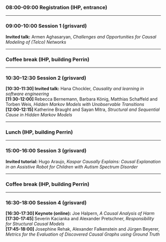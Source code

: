 <h3> 08:00-09:00 Registration (IHP, entrance) </h3><hr>

<h3> 09:00-10:00 Session 1 (grisvard) </h3>
<b>Invited talk:</b> Armen Aghasaryan, <i>Challenges and Opportunities for Causal Modeling of (Telco) Networks</i>

<hr> <h3> Coffee break (IHP, building Perrin) </h3> <hr>

<h3>  10:30-12:30 Session 2 (grisvard) </h3> 
<b>[10:30-11:30] Invited talk:</b> Hana Chockler, <i>Causality and learning in software engineering</i><br>
<b>[11:30-12:00] </b> Rebecca Bernemann, Barbara König, Matthias Schaffeld and Torben Weis, <i>Hidden Markov Models with Unobservable Transitions</i><br>
<b>[12:00-12:15] </b> Katherine Braught and Sayan Mitra, <i>Structural and Sequential Cause in Hidden Markov Models</i>

<hr> <h3> Lunch (IHP, building Perrin) </h3> <hr>

<h3> 15:00-16:00 Session 3 (grisvard) </h3>
<b>Invited tutorial:</b> Hugo Araujo, <i>Kaspar Causally Explains: Causal Explanation in an Assistive Robot for Children with Autism Spectrum Disorder</i>

<hr> <h3> Coffee break (IHP, building Perrin) </h3> <hr>

<h3> 16:30-18:00 Session 4 (grisvard) </h3>
<b>[16:30-17:30] Keynote (online):</b> Joe Halpern, <i>A Causal Analysis of Harm</i><br>
<b>[17:30-17:45] </b> Severin Kacianka and Alexander Pretschner, <i>Responsibility for Structural Causal Models</i><br>
<b>[17:45-18:00] </b> Josephine Rehak, Alexander Falkenstein and Jürgen Beyerer, <i>Metrics for the Evaluation of Discovered Causal Graphs using Ground Truth</i>

